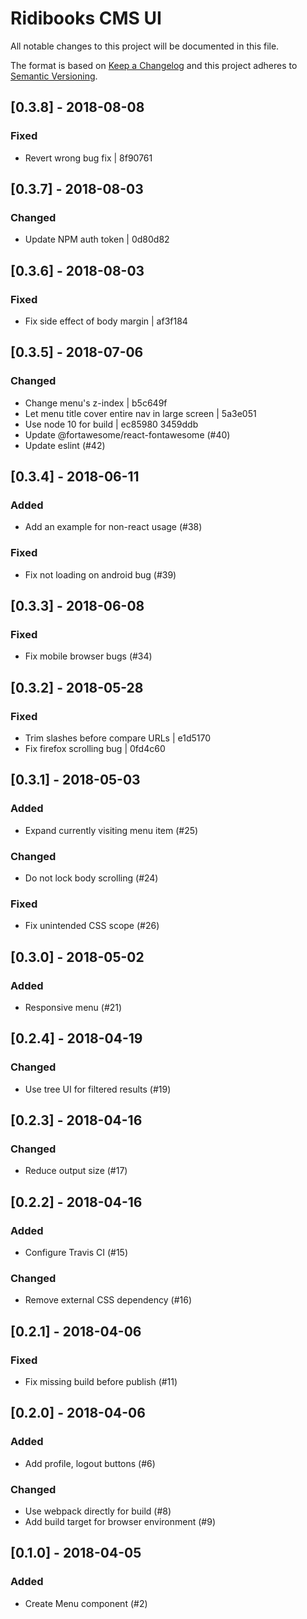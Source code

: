# Ridibooks CMS UI
All notable changes to this project will be documented in this file.

The format is based on [Keep a Changelog](http://keepachangelog.com/en/1.0.0/)
and this project adheres to [Semantic Versioning](http://semver.org/spec/v2.0.0.html).

## [0.3.8] - 2018-08-08
### Fixed
- Revert wrong bug fix | 8f90761

## [0.3.7] - 2018-08-03
### Changed
- Update NPM auth token | 0d80d82

## [0.3.6] - 2018-08-03
### Fixed
- Fix side effect of body margin | af3f184

## [0.3.5] - 2018-07-06
### Changed
- Change menu's z-index | b5c649f
- Let menu title cover entire nav in large screen | 5a3e051
- Use node 10 for build | ec85980 3459ddb
- Update @fortawesome/react-fontawesome (#40)
- Update eslint (#42)

## [0.3.4] - 2018-06-11
### Added
- Add an example for non-react usage (#38)
### Fixed
- Fix not loading on android bug (#39) 

## [0.3.3] - 2018-06-08
### Fixed
- Fix mobile browser bugs (#34) 

## [0.3.2] - 2018-05-28
### Fixed
- Trim slashes before compare URLs | e1d5170
- Fix firefox scrolling bug | 0fd4c60 

## [0.3.1] - 2018-05-03
### Added
- Expand currently visiting menu item (#25)
### Changed
- Do not lock body scrolling (#24)
### Fixed
- Fix unintended CSS scope (#26) 

## [0.3.0] - 2018-05-02
### Added
- Responsive menu (#21)

## [0.2.4] - 2018-04-19
### Changed
- Use tree UI for filtered results (#19)

## [0.2.3] - 2018-04-16
### Changed
- Reduce output size (#17)

## [0.2.2] - 2018-04-16
### Added
- Configure Travis CI (#15)
### Changed
- Remove external CSS dependency (#16)

## [0.2.1] - 2018-04-06
### Fixed
- Fix missing build before publish (#11)

## [0.2.0] - 2018-04-06
### Added
- Add profile, logout buttons (#6)
### Changed
- Use webpack directly for build (#8)
- Add build target for browser environment (#9)

## [0.1.0] - 2018-04-05
### Added
- Create Menu component (#2)
